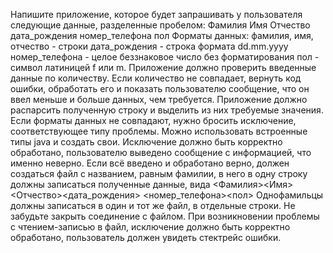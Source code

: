 Напишите приложение, которое будет запрашивать у пользователя следующие данные, разделенные пробелом:  Фамилия Имя Отчество дата_рождения номер_телефона пол 
Форматы данных: фамилия, имя, отчество - строки 
дата_рождения - строка формата dd.mm.yyyy 
номер_телефона - целое беззнаковое число без форматирования
пол - символ латиницей f или m. 
Приложение должно проверить введенные данные по количеству. Если количество не совпадает, вернуть код ошибки, обработать его и показать пользователю сообщение, что он ввел меньше и больше данных, чем требуется. 
Приложение должно распарсить полученную строку и выделить из них требуемые значения. Если форматы данных не совпадают, нужно бросить исключение, соответствующее типу проблемы. Можно использовать встроенные типы java и создать свои. Исключение должно быть корректно обработано, пользователю выведено сообщение с информацией, что именно неверно. 
Если всё введено и обработано верно, должен создаться файл с названием, равным фамилии, в него в одну строку должны записаться полученные данные, вида <Фамилия><Имя><Отчество><дата_рождения> <номер_телефона><пол> 
Однофамильцы должны записаться в один и тот же файл, в отдельные строки. Не забудьте закрыть соединение с файлом. При возникновении проблемы с чтением-записью в файл, исключение должно быть корректно обработано, пользователь должен увидеть стектрейс ошибки.